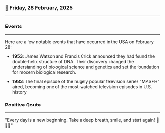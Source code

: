 ### 📅 Friday, 28 February, 2025
------
### Events
------
Here are a few notable events that have occurred in the USA on February 28:

- **1953**: James Watson and Francis Crick announced they had found the double-helix structure of DNA. Their discovery changed the understanding of biological science and genetics and set the foundation for modern biological research.
  
- **1983**: The final episode of the hugely popular television series "M*A*S*H" aired, becoming one of the most-watched television episodes in U.S. history
### Positive Qoute
------
"Every day is a new beginning. Take a deep breath, smile, and start again! 🌅✨😊"
